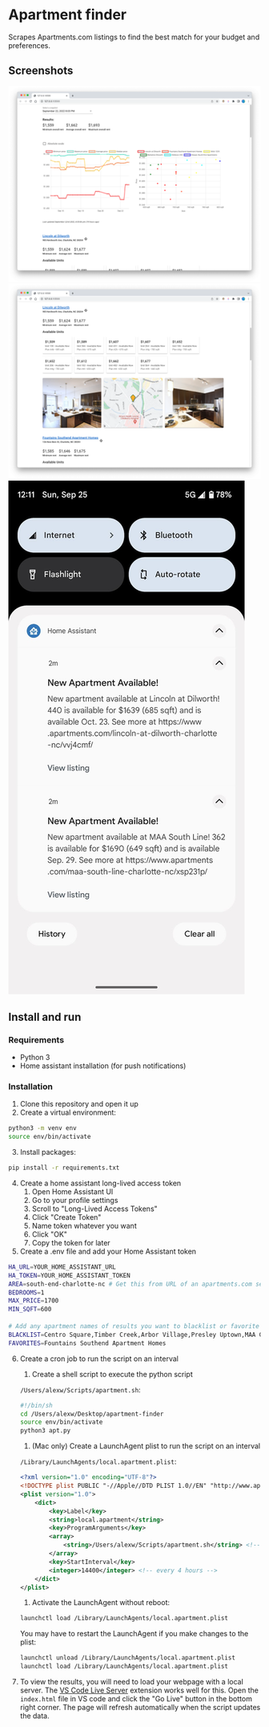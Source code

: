 # Apartment finder
Scrapes Apartments.com listings to find the best match for your budget and preferences.

## Screenshots
![Charts](img/charts.png)
![Units](img/units.png)
![Notifications](img/notifs.jpg)

## Install and run
### Requirements
- Python 3
- Home assistant installation (for push notifications)

### Installation
1. Clone this repository and open it up
2. Create a virtual environment:
```bash
python3 -m venv env
source env/bin/activate
```
3. Install packages:
```bash
pip install -r requirements.txt
```
4. Create a home assistant long-lived access token
    1. Open Home Assistant UI
    2. Go to your profile settings
    3. Scroll to "Long-Lived Access Tokens"
    4. Click "Create Token"
    5. Name token whatever you want
    6. Click "OK"
    7. Copy the token for later
5. Create a .env file and add your Home Assistant token
```bash
HA_URL=YOUR_HOME_ASSISTANT_URL
HA_TOKEN=YOUR_HOME_ASSISTANT_TOKEN
AREA=south-end-charlotte-nc # Get this from URL of an apartments.com search
BEDROOMS=1
MAX_PRICE=1700
MIN_SQFT=600

# Add any apartment names of results you want to blacklist or favorite
BLACKLIST=Centro Square,Timber Creek,Arbor Village,Presley Uptown,MAA Gateway,ARIUM FreeMoreWest,Arlo,The Bryant Apartments,The Griff,Gateway West,Asbury Flats 
FAVORITES=Fountains Southend Apartment Homes
```

6. Create a cron job to run the script on an interval
    1. Create a shell script to execute the python script
   
    `/Users/alexw/Scripts/apartment.sh`:
    ```sh
    #!/bin/sh
    cd /Users/alexw/Desktop/apartment-finder
    source env/bin/activate
    python3 apt.py
    ```

    1. (Mac only) Create a LaunchAgent plist to run the script on an interval
   
    `/Library/LaunchAgents/local.apartment.plist`:
    ```xml
    <?xml version="1.0" encoding="UTF-8"?>
    <!DOCTYPE plist PUBLIC "-//Apple//DTD PLIST 1.0//EN" "http://www.apple.com/DTDs/PropertyList-1.0.dtd">
    <plist version="1.0">
        <dict>
            <key>Label</key>
            <string>local.apartment</string>
            <key>ProgramArguments</key>
            <array>
                <string>/Users/alexw/Scripts/apartment.sh</string> <!-- path to shell script -->
            </array>
            <key>StartInterval</key>
            <integer>14400</integer> <!-- every 4 hours -->
        </dict>
    </plist>
    ```

    1. Activate the LaunchAgent without reboot:
    ```bash
    launchctl load /Library/LaunchAgents/local.apartment.plist
    ```
    You may have to restart the LaunchAgent if you make changes to the plist:
    ```bash
    launchctl unload /Library/LaunchAgents/local.apartment.plist
    launchctl load /Library/LaunchAgents/local.apartment.plist
    ```

7. To view the results, you will need to load your webpage with a local server. The [VS Code Live Server](https://marketplace.visualstudio.com/items?itemName=ritwickdey.LiveServer) extension works well for this. Open the `index.html` file in VS code and click the "Go Live" button in the bottom right corner. The page will refresh automatically when the script updates the data.
